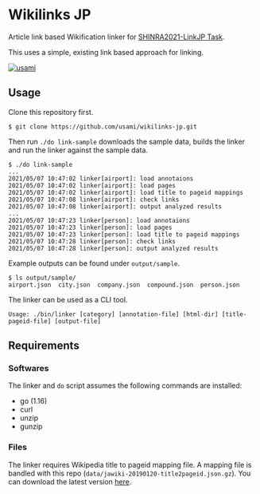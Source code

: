 # Wikilinks JP

Article link based Wikification linker for [SHINRA2021-LinkJP Task](http://shinra-project.info/shinra2021linkjp/).

This uses a simple, existing link based approach for linking.

[![usami](https://circleci.com/gh/usami/wikilinks-jp.svg?style=svg)](https://app.circleci.com/pipelines/github/usami/wikilinks-jp)

## Usage

Clone this repository first.
```
$ git clone https://github.com/usami/wikilinks-jp.git
```

Then run `./do link-sample` downloads the sample data, builds the linker and run the linker against the sample data.

```
$ ./do link-sample
...
2021/05/07 10:47:02 linker[airport]: load annotaions
2021/05/07 10:47:02 linker[airport]: load pages
2021/05/07 10:47:02 linker[airport]: load title to pageid mappings
2021/05/07 10:47:08 linker[airport]: check links
2021/05/07 10:47:08 linker[airport]: output analyzed results
...
2021/05/07 10:47:23 linker[person]: load annotaions
2021/05/07 10:47:23 linker[person]: load pages
2021/05/07 10:47:23 linker[person]: load title to pageid mappings
2021/05/07 10:47:28 linker[person]: check links
2021/05/07 10:47:28 linker[person]: output analyzed results
```

Example outputs can be found under `output/sample`.

```
$ ls output/sample/
airport.json  city.json  company.json  compound.json  person.json
```

The linker can be used as a CLI tool.

```
Usage: ./bin/linker [category] [annotation-file] [html-dir] [title-pageid-file] [output-file]
```

## Requirements

### Softwares

The linker and `do` script assumes the following commands are installed:

- go (1.16)
- curl
- unzip
- gunzip

### Files

The linker requires Wikipedia title to pageid mapping file. A mapping file is bandled with this repo (`data/jawiki-20190120-title2pageid.json.gz`). You can download the latest version [here](https://drive.google.com/drive/folders/1ncZnWgDPFuoKQyqAVIaDnnx85sjsW5cN?usp=sharing).
